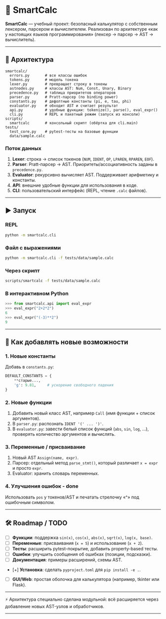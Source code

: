 

# 📘 SmartCalc

**SmartCalc** — учебный проект: безопасный калькулятор с собственным лексером, парсером и вычислителем.
Реализован по архитектуре «как у настоящих языков программирования» (лексер → парсер → AST → вычислитель).

---

## 🔧 Архитектура

```
smartcalc/
  errors.py       # все классы ошибок
  tokens.py       # модель токена
  lexer.py        # превращает строку в токены
  astnodes.py     # классы AST: Num, Const, Unary, Binary
  precedence.py   # таблица приоритетов операторов
  parser.py       # Pratt-парсер (по binding power)
  constants.py    # дефолтные константы (pi, e, tau, phi)
  evaluator.py    # обходит AST и считает результат
  api.py          # удобные функции: tokenize(), parse(), eval_expr()
  cli.py          # REPL и пакетный режим (запуск из консоли)
scripts/
  smartcalc       # консольный скрипт (обёртка для cli.main)
tests/
  test_core.py    # pytest-тесты на базовые функции
  data/sample.calc
```

### Поток данных

1. **Lexer**: строка → список токенов (`NUM`, `IDENT`, `OP`, `LPAREN`, `RPAREN`, `EOF`).
2. **Parser**: Pratt-парсер → AST. Приоритеты/ассоциативность заданы в `precedence.py`.
3. **Evaluator**: рекурсивно вычисляет AST. Поддерживает арифметику и константы.
4. **API**: внешние удобные функции для использования в коде.
5. **CLI**: пользовательский интерфейс (REPL, чтение `.calc` файлов).

---

## ▶️ Запуск

### REPL

```bash
python -m smartcalc.cli
```

### Файл с выражениями

```bash
python -m smartcalc.cli -f tests/data/sample.calc
```

### Через скрипт

```bash
scripts/smartcalc -f tests/data/sample.calc
```

### В интерактивном Python

```python
>>> from smartcalc.api import eval_expr
>>> eval_expr("2+2*2")
6
>>> eval_expr("(-3)**2")
9
```

---

## 🧩 Как добавлять новые возможности

### 1. Новые константы

Добавь в `constants.py`:

```python
DEFAULT_CONSTANTS = {
    **старые...,
    'g': 9.81,     # ускорение свободного падения
}
```

### 2. Новые функции

1. Добавить новый класс AST, например `Call` (имя функции + список аргументов).
2. В `parser.py`: распознать `IDENT '(' ... ')'`.
3. В `evaluator.py`: завести белый список функций (`abs`, `sin`, `log`, …), проверять количество аргументов и вычислять.

### 3. Переменные / присваивание

1. Новый AST `Assign(name, expr)`.
2. Парсер: отдельный метод `parse_stmt()`, который различает `x = expr` и просто `expr`.
3. Evaluator: хранить словарь переменных.

### 4. Улучшения ошибок - done

Использовать `pos` у токенов/AST и печатать стрелочку «^» под ошибочным символом.

---

## 🛠 Roadmap / TODO

* [ ] **Функции**: поддержка `sin(x)`, `cos(x)`, `abs(x)`, `sqrt(x)`, `log(x, base)`.
* [ ] **Переменные**: присваивания (`x = 5`) и использование (`x + 2`).
* [ ] **Тесты**: расширить pytest-покрытие, добавить property-based тесты.
* [ ] **Ошибки**: улучшить сообщения об ошибках (позиции, подсказки).
* [ ] **Документация**: примеры расширений, схемы AST.
* [+] **Установка**: сделать `pyproject.toml` для `pip install -e .`.
* [ ] **GUI/Web**: простая оболочка для калькулятора (например, tkinter или Flask).

---

⚡ Архитектура специально сделана модульной: всё расширяется через добавление новых AST-узлов и обработчиков.

---

